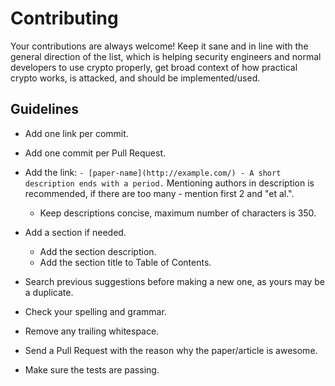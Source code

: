 # Contributing

Your contributions are always welcome! Keep it sane and in line with the general direction of the list, which is helping security engineers and normal developers to use crypto properly, get broad context of how practical crypto works, is attacked, and should be implemented/used.

## Guidelines

- Add one link per commit.

- Add one commit per Pull Request.

- Add the link: `- [paper-name](http://example.com/) - A short description ends with a period.` Mentioning authors in description is recommended, if there are too many - mention first 2 and "et al.".

  - Keep descriptions concise, maximum number of characters is 350.

- Add a section if needed.

  - Add the section description.
  - Add the section title to Table of Contents.

- Search previous suggestions before making a new one, as yours may be a duplicate.

- Check your spelling and grammar.

- Remove any trailing whitespace.

- Send a Pull Request with the reason why the paper/article is awesome.

- Make sure the tests are passing.
